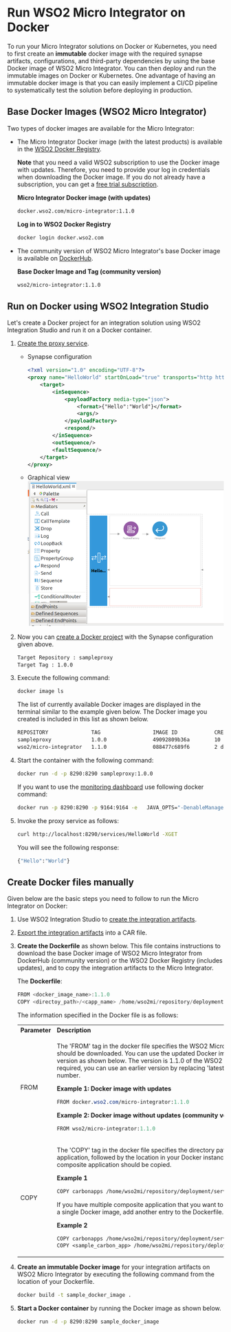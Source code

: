 
# Run WSO2 Micro Integrator on Docker

To run your Micro Integrator solutions on Docker or Kubernetes, you need
to first create an **immutable** docker image with the required synapse
artifacts, configurations, and third-party dependencies by using the
base Docker image of WSO2 Micro Integrator. You can then deploy and run
the immutable images on Docker or Kubernetes. One advantage of having an
immutable docker image is that you can easily implement a CI/CD pipeline
to systematically test the solution before deploying in production.

## Base Docker Images (WSO2 Micro Integrator)

Two types of docker images are available for the Micro Integrator:

-   The Micro Integrator Docker image (with the latest products) is
    available in the [WSO2 Docker Registry](https://docker.wso2.com/).
    
    **Note** that you need a valid WSO2 subscription to use the Docker
    image with updates. Therefore, you need to provide your log in
    credentials when downloading the Docker image. If you do not already
    have a subscription, you can get a [free trial subscription](https://wso2.com/subscription/free-trial).

    **Micro Integrator Docker image (with updates)**

    ```bash
    docker.wso2.com/micro-integrator:1.1.0
    ```

    **Log in to WSO2 Docker Registry**

    ```bash
    docker login docker.wso2.com
    ```

-   The community version of WSO2 Micro Integrator's base Docker image is
    available on [DockerHub](https://hub.docker.com/r/wso2/micro-integrator).

    **Base Docker Image and Tag (community version)**

    ```bash
    wso2/micro-integrator:1.1.0
    ```
    
## Run on Docker using WSO2 Integration Studio

Let's create a Docker project for an integration solution using WSO2 Integration Studio and run it on a Docker container.

1.  [Create the proxy service](../../../develop/creating-artifacts/creating-a-proxy-service).

    - Synapse configuration

        ```xml
        <?xml version="1.0" encoding="UTF-8"?>
        <proxy name="HelloWorld" startOnLoad="true" transports="http https" xmlns="http://ws.apache.org/ns/synapse">
            <target>
                <inSequence>
                    <payloadFactory media-type="json">
                        <format>{"Hello":"World"}</format>
                        <args/>
                    </payloadFactory>
                    <respond/>
                </inSequence>
                <outSequence/>
                <faultSequence/>
            </target>
        </proxy>
        ```

    - Graphical view
       ![Sample Proxy Service](../../assets/img/sample-proxy-service.png)

2.  Now you can [create a Docker project](../../develop/create-docker-project.md) with the Synapse configuration given above.

    ```bash
    Target Repository : sampleproxy
    Target Tag : 1.0.0
    ```

4.  Execute the following command:
    ```bash
    docker image ls
    ``` 

    The list of currently available Docker images are displayed in the terminal similar to the example given below. The Docker image you created is included in this list as shown below.

    ```bash
    REPOSITORY              TAG                 IMAGE ID            CREATED             SIZE
    sampleproxy             1.0.0               49092809b36a        10 minutes ago      315MB
    wso2/micro-integrator   1.1.0               088477c689f6        2 days ago          315MB
    ```

5.  Start the container with the following command:

    ```bash
    docker run -d -p 8290:8290 sampleproxy:1.0.0
    ```

    If you want to use the [monitoring dashboard](../../administer-and-observe/working-with-monitoring-dashboard.md) use following docker command:

    ```bash
    docker run -p 8290:8290 -p 9164:9164 -e   JAVA_OPTS="-DenableManagementApi=true" sampleproxy:1.0.0
    ```

6.  Invoke the proxy service as follows:

    ```bash
    curl http://localhost:8290/services/HelloWorld -XGET
    ```

    You will see the following response:
     
    ```bash
    {"Hello":"World"}
    ```

## Create Docker files manually

Given below are the basic steps you need to follow to run the Micro Integrator on Docker:

1.  Use WSO2 Integration Studio to [create the integration artifacts](../../../develop/intro-integration-development/#develop_artifacts).
2.  [Export the integration artifacts](../../develop/exporting-artifacts.md) into a CAR file.
3.  **Create the Dockerfile** as shown below. This file contains
    instructions to download the base Docker image of WSO2 Micro
    Integrator from DockerHub (community version) or the WSO2 Docker
    Registry (includes updates), and to copy the integration artifacts
    to the Micro Integrator.  

    The **Dockerfile**:

    ```java
    FROM <docker_image_name>:1.1.0
    COPY <directoy_path>/<capp_name> /home/wso2mi/repository/deployment/server/carbonapps
    ```
    The information specified in the Docker file is as follows:

    <table>
    <tbody>
    <tr>
        <th>Parameter</th>
        <th>Description</th>
    </tr>
    <tr class="odd">
    <td>FROM</td>
    <td><div class="content-wrapper">
    <p>The 'FROM' tag in the docker file specifies the WSO2 Micro Integrator version that should be downloaded. You can use the updated Docker image or the community version as shown below. The version is 1.1.0 of the WSO2 Micro Integrator. If required, you can use an earlier version by replacing 'latest' with the version number.</p>
    <div class="code panel pdl" style="border-width: 1px;">
    <div class="codeHeader panelHeader pdl" style="border-bottom-width: 1px;">
    <strong>Example 1: Docker image with updates</strong>
    </div>
    <div class="codeContent panelContent pdl">
    <div class="sourceCode" id="cb1" data-syntaxhighlighter-params="brush: java; gutter: false; theme: Confluence" data-theme="Confluence" style="brush: java; gutter: false; theme: Confluence"><pre class="sourceCode java"><code class="sourceCode java"><span id="cb1-1"><a href="#cb1-1"></a>FROM docker.<span class="fu">wso2</span>.<span class="fu">com</span>/micro-integrator:<span class="fl">1.1.</span><span class="dv">0</span></span></code></pre></div>
    </div>
    </div>
    <div class="code panel pdl" style="border-width: 1px;">
    <div class="codeHeader panelHeader pdl" style="border-bottom-width: 1px;">
    <strong>Example 2: Docker image without updates (community version)</strong>
    </div>
    <div class="codeContent panelContent pdl">
    <div class="sourceCode" id="cb2" data-syntaxhighlighter-params="brush: java; gutter: false; theme: Confluence" data-theme="Confluence" style="brush: java; gutter: false; theme: Confluence"><pre class="sourceCode java"><code class="sourceCode java"><span id="cb2-1"><a href="#cb2-1"></a>FROM wso2/micro-integrator:<span class="fl">1.1.</span><span class="dv">0</span></span></code></pre></div>
    </div>
    </div>
    </div></td>
    </tr>
    <tr class="even">
    <td>COPY</td>
    <td><div class="content-wrapper">
    <p>The 'COPY' tag in the docker file specifies the directory path to your composite application, followed by the location in your Docker instance to which the composite application should be copied.</p>
    <div class="code panel pdl" style="border-width: 1px;">
    <div class="codeHeader panelHeader pdl" style="border-bottom-width: 1px;">
    <strong>Example 1</strong>
    </div>
    <div class="codeContent panelContent pdl">
    <div class="sourceCode" id="cb3" data-syntaxhighlighter-params="brush: java; gutter: false; theme: Confluence" data-theme="Confluence" style="brush: java; gutter: false; theme: Confluence"><pre class="sourceCode java"><code class="sourceCode java"><span id="cb3-1"><a href="#cb3-1"></a>COPY carbonapps /home/wso2mi/repository/deployment/server/carbonapps</span></code></pre></div>
    </div>
    </div>
    <p>If you have multiple composite application that you want to deploy in Docker using a single Docker image, add another entry to the Dockerfile. For example:</p>
    <div class="code panel pdl" style="border-width: 1px;">
    <div class="codeHeader panelHeader pdl" style="border-bottom-width: 1px;">
    <strong>Example 2</strong>
    </div>
    <div class="codeContent panelContent pdl">
    <div class="sourceCode" id="cb4" data-syntaxhighlighter-params="brush: java; gutter: false; theme: Confluence" data-theme="Confluence" style="brush: java; gutter: false; theme: Confluence"><pre class="sourceCode java"><code class="sourceCode java"><span id="cb4-1"><a href="#cb4-1"></a>COPY carbonapps /home/wso2mi/repository/deployment/server/carbonapps</span>
    <span id="cb4-2"><a href="#cb4-2"></a>COPY &lt;sample_carbon_app&gt; /home/wso2mi/repository/deployment/server/carbonapps</span></code></pre></div>
    </div>
    </div>
    </div></td>
    </tr>
    </tbody>
    </table>

4.  **Create an immutable Docker image** for your integration artifacts on WSO2 Micro Integrator by executing the following command from the location of your Dockerfile.

    ```bash
    docker build -t sample_docker_image .
    ```

5.  **Start a Docker container** by running the Docker image as shown below.

    ```bash
    docker run -d -p 8290:8290 sample_docker_image
    ```